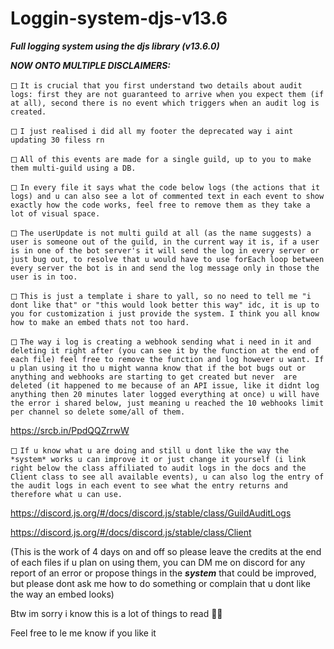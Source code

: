 # Loggin-system-djs-v13.6
***Full logging system using the djs library (v13.6.0)***

***NOW ONTO MULTIPLE DISCLAIMERS:***

◻ `It is crucial that you first understand two details about audit logs: first they are not guaranteed to arrive when you expect them (if at all), second there is no event which triggers when an audit log is created.`

◻ `I just realised i did all my footer the deprecated way i aint updating 30 filess rn`

◻ `All of this events are made for a single guild, up to you to make them multi-guild using a DB.`

◻ `In every file it says what the code below logs (the actions that it logs) and u can also see a lot of commented text in each event to show exactly how the code works, feel free to remove them as they take a lot of visual space.`

◻ `The userUpdate is not multi guild at all (as the name suggests) a user is someone out of the guild, in the current way it is, if a user is in one of the bot server's it will send the log in every server or just bug out, to resolve that u would have to use forEach loop between every server the bot is in and send the log message only in those the user is in too.`

◻ `This is just a template i share to yall, so no need to tell me "i dont like that" or "this would look better this way" idc, it is up to you for customization i just provide the system. I think you all know how to make an embed thats not too hard.`

◻ `The way i log is creating a webhook sending what i need in it and deleting it right after (you can see it by the function at the end of each file) feel free to remove the function and log however u want. If u plan using it tho u might wanna know that if the bot bugs out or anything and webhooks are starting to get created but never  are deleted (it happened to me because of an API issue, like it didnt log anything then 20 minutes later logged everything at once) u will have the error i shared below, just meaning u reached the 10 webhooks limit per channel so delete some/all of them.`

https://srcb.in/PpdQQZrrwW

◻ `If u know what u are doing and still u dont like the way the *system* works u can improve it or just change it yourself (i link right below the class affiliated to audit logs in the docs and the Client class to see all available events), u can also log the entry of the audit logs in each event to see what the entry returns and therefore what u can use.`

https://discord.js.org/#/docs/discord.js/stable/class/GuildAuditLogs

https://discord.js.org/#/docs/discord.js/stable/class/Client

(This is the work of 4 days on and off so please leave the credits at the end of each files if u plan on using them, you can DM me on discord for any report of an error or propose things in the ***system*** that could be improved, but please dont ask me how to do something or complain that u dont like the way an embed looks)

Btw im sorry i know this is a lot of things to read :man_shrugging: 

Feel free to le me know if you like it
